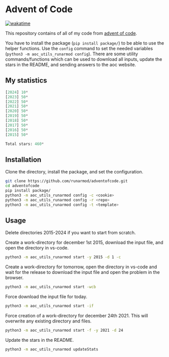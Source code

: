 # Advent of Code

[![wakatime](https://wakatime.com/badge/user/4196dd87-492b-41f6-b435-4745a3d9200d/project/e525481b-ae87-4c3d-8306-fdc04898c825.svg)](https://wakatime.com/badge/user/4196dd87-492b-41f6-b435-4745a3d9200d/project/e525481b-ae87-4c3d-8306-fdc04898c825)

This repository contains of all of my code from [advent of code](https://adventofcode.com/).

You have to install the package (`pip install package/`) to be able to use the helper functions. Use the `config` command to set the needed variables (`python3 -m aoc_utils_runarmod config`). There are some utility commands/functions which can be used to download all inputs, update the stars in the README, and sending answers to the aoc website.

## My statistics

<!-- START STATS -->
```py
[2024] 10*
[2023] 50*
[2022] 50*
[2021] 50*
[2020] 50*
[2019] 50*
[2018] 50*
[2017] 50*
[2016] 50*
[2015] 50*

Total stars: 460*
```
<!-- END STATS -->

## Installation

Clone the directory, install the package, and set the configuration.

```bash
git clone https://github.com/runarmod/adventofcode.git
cd adventofcode
pip install package/
python3 -m aoc_utils_runarmod config -c <cookie>
python3 -m aoc_utils_runarmod config -r <repo>
python3 -m aoc_utils_runarmod config -t <template>
```

## Usage

Delete directories 2015-2024 if you want to start from scratch.

Create a work-directory for december 1st 2015, download the input file, and open the directory in vs-code.

```bash
python3 -m aoc_utils_runarmod start -y 2015 -d 1 -c
```

Create a work-directory for tomorrow, open the directory in vs-code and wait for the release to download the input file and open the problem in the browser.

```bash
python3 -m aoc_utils_runarmod start -wcb
```

Force download the input file for today.

```bash
python3 -m aoc_utils_runarmod start -if
```

Force creation of a work-directory for december 24th 2021. This will overwrite any existing directory and files.

```bash
python3 -m aoc_utils_runarmod start -f -y 2021 -d 24
```

Update the stars in the README.

```bash
python3 -m aoc_utils_runarmod updateStats
```
